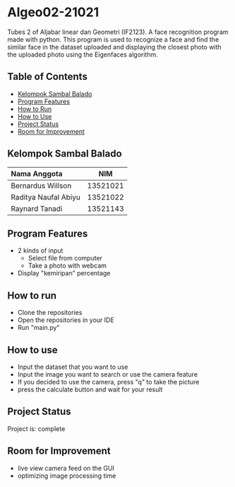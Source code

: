 # Algeo02-21021
Tubes 2 of Aljabar linear dan Geometri (IF2123). A face recognition program made with python. This program is used to recognize a face and find the similar face in the dataset uploaded and displaying the closest photo with the uploaded photo using the Eigenfaces algorithm.

## Table of Contents
* [Kelompok Sambal Balado](#kelompok-sambal-balado)
* [Program Features](#program-features)
* [How to Run](#how-to-run)
* [How to Use](#how-to-use)
* [Project Status](#project-status)
* [Room for Improvement](#room-for-improvement)

## Kelompok Sambal Balado
| Nama Anggota   | NIM |
| :---        |    :----:   |
| Bernardus Willson | 13521021 |
| Raditya Naufal Abiyu  | 13521022 | 
| Raynard Tanadi | 13521143 |

## Program Features
- 2 kinds of input
    - Select file from computer
    - Take a photo with webcam
- Display "kemiripan" percentage

## How to run
- Clone the repositories
- Open the repositories in your IDE
- Run "main.py"

## How to use
- Input the dataset that you want to use
- Input the image you want to search or use the camera feature
- If you decided to use the camera, press "q" to take the picture
- press the calculate button and wait for your result

## Project Status
Project is: complete

## Room for Improvement
- live view camera feed on the GUI
- optimizing image processing time


